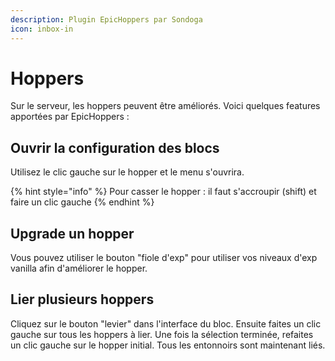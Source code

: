 ```yaml
---
description: Plugin EpicHoppers par Sondoga
icon: inbox-in
---
```


# Hoppers

Sur le serveur, les hoppers peuvent être améliorés. Voici quelques features apportées par EpicHoppers :

## Ouvrir la configuration des blocs

Utilisez le clic gauche sur le hopper et le menu s'ouvrira.

{% hint style="info" %}
Pour casser le hopper : il faut s'accroupir (shift) et faire un clic gauche
{% endhint %}

## Upgrade un hopper

Vous pouvez utiliser le bouton "fiole d'exp" pour utiliser vos niveaux d'exp vanilla afin d'améliorer le hopper.

## Lier plusieurs hoppers

Cliquez sur le bouton "levier" dans l'interface du bloc. Ensuite faites un clic gauche sur tous les hoppers à lier. Une fois la sélection terminée, refaites un clic gauche sur le hopper initial. Tous les entonnoirs sont maintenant liés.
